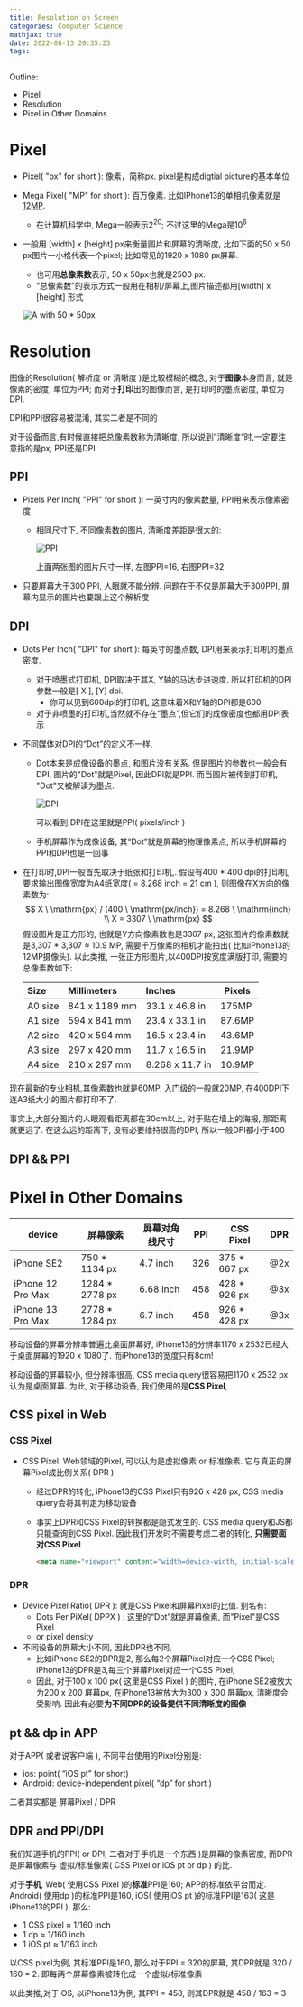 ```yaml
---
title: Resolution on Screen
categories: Computer Science
mathjax: true
date: 2022-08-13 20:35:23
tags:
---
```




Outline:

* Pixel
* Resolution
* Pixel in Other Domains

<!--more-->

# Pixel

* Pixel( "px" for short  ): 像素，简称px. pixel是构成digtial picture的基本单位

* Mega Pixel( "MP" for short ): 百万像素. 比如IPhone13的单相机像素就是[12MP](https://www.technadu.com/iphone-13-camera/301276/#:~:text=Photography-Related%20iPhone%2013%20Camera%20Specs%20%20%20,Aperture%20size%3A%20F1.5%20%202%20more%20rows%20). 

  * 在计算机科学中, Mega一般表示$2^{20}$; 不过这里的Mega是$10^{6}$

* 一般用 [width] x [height] px来衡量图片和屏幕的清晰度, 比如下面的50 x 50 px图片一小格代表一个pixel; 比如常见的1920 x 1080 px屏幕.

  * 也可用**总像素数**表示, 50 x 50px也就是2500 px. 
  * “总像素数”的表示方式一般用在相机/屏幕上,图片描述都用[width] x [height] 形式

  ![A with 50 * 50px](https://seec2-lyk.oss-cn-shanghai.aliyuncs.com/Hexo/Potpourri/Resolution%20on%20Screen/A%20with%2050%20%2A%2050px.png)

# Resolution

图像的Resolution( 解析度 or 清晰度 )是比较模糊的概念, 对于**图像**本身而言, 就是像素的密度, 单位为PPI; 而对于**打印**出的图像而言, 是打印时的墨点密度, 单位为DPI. 

DPI和PPI很容易被混淆, 其实二者是不同的

对于设备而言,有时候直接把总像素数称为清晰度, 所以说到”清晰度“时,一定要注意指的是px, PPI还是DPI

## PPI

* Pixels Per Inch( "PPI" for short ): 一英寸内的像素数量, PPI用来表示像素密度

  * 相同尺寸下, 不同像素数的图片, 清晰度差距是很大的:

    ![PPI](https://seec2-lyk.oss-cn-shanghai.aliyuncs.com/Hexo/Potpourri/Resolution%20on%20Screen/PPI.png)

    上面两张图的图片尺寸一样, 左图PPI=16, 右图PPI=32

    

* 只要屏幕大于300 PPI, 人眼就不能分辨. 问题在于不仅是屏幕大于300PPI, 屏幕内显示的图片也要跟上这个解析度

## DPI

* Dots Per Inch( "DPI" for short ): 每英寸的墨点数, DPI用来表示打印机的墨点密度. 

  * 对于喷墨式打印机, DPI取决于其X, Y轴的马达步进速度. 所以打印机的DPI参数一般是[ X ], [Y] dpi. 
    * 你可以见到600dpi的打印机, 这意味着X和Y轴的DPI都是600
  * 对于非喷墨的打印机,当然就不存在“墨点”,但它们的成像密度也都用DPI表示

* 不同媒体对DPI的“Dot”的定义不一样, 

  * Dot本来是成像设备的墨点, 和图片没有关系. 但是图片的参数也一般会有DPI, 图片的"Dot"就是Pixel, 因此DPI就是PPI. 而当图片被传到打印机, "Dot"又被解读为墨点. 

    ![DPI](https://seec2-lyk.oss-cn-shanghai.aliyuncs.com/Hexo/Potpourri/Resolution%20on%20Screen/DPI.png)

    可以看到,DPI在这里就是PPI( pixels/inch )

  * 手机屏幕作为成像设备, 其“Dot”就是屏幕的物理像素点, 所以手机屏幕的PPI和DPI也是一回事

* 在打印时,DPI一般首先取决于纸张和打印机,. 假设有400 * 400 dpi的打印机, 要求输出图像宽度为A4纸宽度(  = 8.268 inch = 21 cm ), 则图像在X方向的像素数为:
  $$
  X \ \mathrm{px} / (400 \ \mathrm{px/inch}) = 8.268 \ \mathrm{inch} \\
  X = 3307 \ \mathrm{px}
  $$
  假设图片是正方形的, 也就是Y方向像素数也是3307 px, 这张图片的像素数就是3,307 * 3,307 ≈ 10.9 MP, 需要千万像素的相机才能拍出( 比如iPhone13的12MP摄像头). 以此类推, 一张正方形图片,以400DPI按宽度满版打印, 需要的总像素数如下:

  

  | Size    | Millimeters   | Inches          | Pixels |
  | :------ | :------------ | :-------------- | ------ |
  | A0 size | 841 x 1189 mm | 33.1 x 46.8 in  | 175MP  |
  | A1 size | 594 x 841 mm  | 23.4 x 33.1 in  | 87.6MP |
  | A2 size | 420 x 594 mm  | 16.5 x 23.4 in  | 43.6MP |
  | A3 size | 297 x 420 mm  | 11.7 x 16.5 in  | 21.9MP |
  | A4 size | 210 x 297 mm  | 8.268 x 11.7 in | 10.9MP |

  

现在最新的专业相机,其像素数也就是60MP, 入门级的一般就20MP, 在400DPI下连A3纸大小的图片都打印不了. 

事实上,大部分图片的人眼观看距离都在30cm以上, 对于贴在墙上的海报, 那距离就更远了. 在这么远的距离下, 没有必要维持很高的DPI, 所以一般DPI都小于400

## DPI && PPI

# Pixel in Other Domains

| device            | 屏幕像素       | 屏幕对角线尺寸 | PPI  |  CSS Pixel    | DPR |
| ----------------- | -------------- | -------------- | ---- | ---- | --------- |
| iPhone SE2        | 750 * 1134 px  | 4.7 inch       | 326  | 375 * 667 px | @2x |
| iPhone 12 Pro Max | 1284 * 2778 px | 6.68 inch      | 458  | 428 * 926 px | @3x |
| iPhone 13 Pro Max | 2778 * 1284 px | 6.7 inch       | 458  | 926 * 428 px | @3x |

移动设备的屏幕分辨率普遍比桌面屏幕好, iPhone13的分辨率1170 x 2532已经大于桌面屏幕的1920 x 1080了. 而iPhone13的宽度只有8cm!  

移动设备的屏幕较小, 但分辨率很高, CSS media query很容易把1170 x 2532 px认为是桌面屏幕. 为此, 对于移动设备, 我们使用的是**CSS Pixel**,

## CSS pixel in Web

### CSS Pixel

* CSS Pixel: Web领域的Pixel, 可以认为是虚拟像素 or 标准像素. 它与真正的屏幕Pixel成比例关系( DPR )

  * 经过DPR的转化, iPhone13的CSS Pixel只有926 x 428 px, CSS media query会将其判定为移动设备

  * 事实上DPR和CSS Pixel的转换都是隐式发生的. CSS media query和JS都只能查询到CSS Pixel. 因此我们开发时不需要考虑二者的转化, **只需要面对CSS Pixel**

    ```html
    <meta name="viewport" content="width=device-width, initial-scale=1">
    ```

### DPR

* Device Pixel Ratio( DPR ): 就是CSS Pixel和屏幕Pixel的比值. 别名有:
  * Dots Per PiXel( DPPX ) : 这里的“Dot”就是屏幕像素, 而"Pixel"是CSS Pixel
  * or pixel density
* 不同设备的屏幕大小不同, 因此DPR也不同,
  * 比如iPhone SE2的DPR是2, 那么每2个屏幕Pixel对应一个CSS Pixel; iPhone13的DPR是3,每三个屏幕Pixel对应一个CSS Pixel;
  * 因此, 对于100 x 100 px( 这里是CSS Pixel ) 的图片, 在iPhone SE2被放大为200 x  200 屏幕px, 在iPhone13被放大为300 x 300 屏幕px, 清晰度会受影响. 因此有必要**为不同DPR的设备提供不同清晰度的图像**





## pt && dp in APP

对于APP( 或者说客户端 ), 不同平台使用的Pixel分别是:

*  ios: point( “iOS pt” for short) 
* Android: device-independent pixel( “dp” for short )

二者其实都是 屏幕Pixel / DPR

## DPR and PPI/DPI

我们知道手机的PPI( or DPI, 二者对于手机是一个东西 )是屏幕的像素密度, 而DPR是屏幕像素与 虚拟/标准像素( CSS Pixel or iOS pt or dp ) 的比. 

对于**手机**, Web( 使用CSS Pixel )的**标准**PPI是160; APP的标准依平台而定. Android( 使用dp )的标准PPI是160, iOS( 使用iOS pt )的标准PPI是163( 这是iPhone13的PPI ). 那么:

* 1 CSS pixel ≈ 1/160 inch
* 1 dp ≈ 1/160 inch
* 1 iOS pt ≈ 1/163 inch

以CSS pixel为例, 其标准PPI是160, 那么对于PPI = 320的屏幕, 其DPR就是 320 / 160 = 2. 即每两个屏幕像素被转化成一个虚拟/标准像素

以此类推,对于iOS, 以iPhone13为例, 其PPI = 458, 则其DPR就是 458 / 163 = 3
